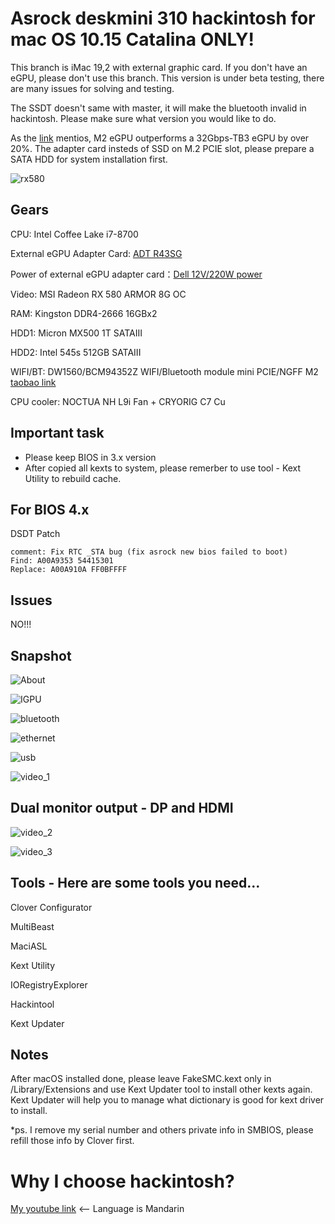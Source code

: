 # Asrock deskmini 310 hackintosh for mac OS 10.15 Catalina ONLY!

This branch is iMac 19,2 with external graphic card. If you don't have an eGPU, please don't use this branch. This version is under beta testing, there are many issues for solving and testing.

The SSDT doesn't same with master, it will make the bluetooth invalid in hackintosh. Please make sure what version you would like to do.

As the [link](https://egpu.io/external-gpu-buyers-guide-2019/#m2-interface) mentios, M2 eGPU outperforms a 32Gbps-TB3 eGPU by over 20%. The adapter card insteds of SSD on M.2 PCIE slot, please prepare a SATA HDD for system installation first.

![rx580](https://github.com/liminghuang/asrock_deskmini310_hackintosh/raw/iMac_with_RX580/snapshot/rx580.jpg)

## Gears
CPU: Intel Coffee Lake i7-8700

External eGPU Adapter Card: [ADT R43SG](https://item.taobao.com/item.htm?spm=a1z09.2.0.0.5e242e8dEZJSvC&id=560189396157&_u=lbsepu1bcd3)

Power of external eGPU adapter card：[Dell 12V/220W power](https://item.taobao.com/item.htm?spm=a1z09.2.0.0.5e242e8dEZJSvC&id=583671576782&_u=lbsepu1f5bc)

Video: MSI Radeon RX 580 ARMOR 8G OC

RAM: Kingston DDR4-2666 16GBx2

HDD1: Micron MX500 1T SATAIII

HDD2: Intel 545s 512GB SATAIII

WIFI/BT: DW1560/BCM94352Z WIFI/Bluetooth module mini PCIE/NGFF M2 [taobao link](https://item.taobao.com/item.htm?spm=a1z09.2.0.0.74d62e8d2XfNbV&id=524391843184&_u=lbsepu1ca39)

CPU cooler: NOCTUA NH L9i Fan + CRYORIG C7 Cu

## Important task
- Please keep BIOS in 3.x version
- After copied all kexts to system, please remerber to use tool - Kext Utility to rebuild cache.

## For BIOS 4.x
DSDT Patch

```code
comment: Fix RTC _STA bug (fix asrock new bios failed to boot)
Find: A00A9353 54415301
Replace: A00A910A FF0BFFFF
```

## Issues
NO!!!

## Snapshot
![About](https://github.com/liminghuang/asrock_deskmini310_hackintosh/raw/iMac_with_RX580/snapshot/about.png)

![IGPU](https://github.com/liminghuang/asrock_deskmini310_hackintosh/raw/iMac_with_RX580/snapshot/IGPU.png)

![bluetooth](https://github.com/liminghuang/asrock_deskmini310_hackintosh/raw/iMac_with_RX580/snapshot/bluetooth.png)

![ethernet](https://github.com/liminghuang/asrock_deskmini310_hackintosh/raw/iMac_with_RX580/snapshot/ethernet.png)

![usb](https://github.com/liminghuang/asrock_deskmini310_hackintosh/raw/iMac_with_RX580/snapshot/usb.png)

![video_1](https://github.com/liminghuang/asrock_deskmini310_hackintosh/raw/iMac_with_RX580/snapshot/video_1.png)

## Dual monitor output - DP and HDMI
![video_2](https://github.com/liminghuang/asrock_deskmini310_hackintosh/raw/iMac_with_RX580/snapshot/dual_monitor1.png)

![video_3](https://github.com/liminghuang/asrock_deskmini310_hackintosh/raw/iMac_with_RX580/snapshot/dual_monitor2.png)


## Tools - Here are some tools you need...

Clover Configurator

MultiBeast

MaciASL

Kext Utility

IORegistryExplorer

Hackintool

Kext Updater

## Notes
After macOS installed done, please leave FakeSMC.kext only in /Library/Extensions and use Kext Updater tool to install other kexts again. Kext Updater will help you to manage what dictionary is good for kext driver to install.

*ps. I remove my serial number and others private info in SMBIOS, please refill those info by Clover first.

# Why I choose hackintosh? 
[My youtube link](https://youtu.be/d5WUizoIxy0) <-- Language is Mandarin
